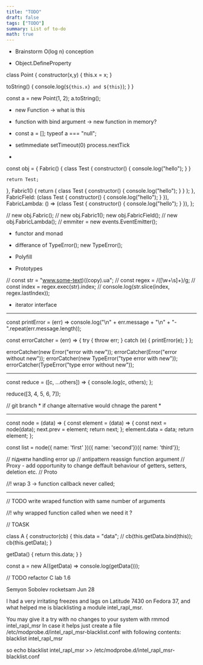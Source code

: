 ```yaml
---
title: "TODO"
draft: false
tags: ["TODO"]
summary: List of to-do
math: true
---
```


- Brainstorm O(log n) conception

- Object.DefineProperty

class Point {
  constructor(x,y) {
    this.x = x;
  }

  toString() {
    console.log(`${this.x} and ${this}`);
  }
}

const a = new Point(1, 2);
a.toString();

- new Function -> what is this

- function with bind argument -> new function in memory?

- const a = []; typeof a === "null";

- setImmediate setTimeout(0) process.nextTick

- 
const obj = {
  Fabric() {
    class Test {
      constructor() {
        console.log("hello");
      }
    }

    return Test;
  },
  Fabric1() {
    return (
      class Test {
        constructor() {
          console.log("hello");
        }
      }
    );
  },
  FabricField:
    (class Test {
      constructor() {
        console.log("hello");
      }
    }),
  FabricLambda: () =>
  (class Test {
    constructor() {
      console.log("hello");
    }
  }),
};

// new obj.Fabric();
// new obj.Fabric1();
new obj.FabricField();
// new obj.FabricLambda();
// emmiter = new events.EventEmitter();

- functor and monad

- differance of 
  TypeError();
  new TypeError();

- Polyfill

- Prototypes

// const str = "www.some-text)((copy).ua";
// const regex = /\([\w+\s]+\)/g;
// const index = regex.exec(str).index;
// console.log(str.slice(index, regex.lastIndex));

- iterator interface

---
const printError = (err) =>
  console.log("\n" + err.message + "\n" + "-".repeat(err.message.length));

const errorCatcher = (err) => {
  try {
    throw err;
  } catch (e) {
    printError(e);
  }
};

errorCatcher(new Error("error with new"));
errorCatcher(Error("error without new"));
errorCatcher(new TypeError("type error with new"));
errorCatcher(TypeError("type error without new"));

---
const reduce = ([c, ...others]) => {
  console.log(c, others);
};

reduce([3, 4, 5, 6, 7]);

// git branch * if change alternative would chnage the parent *

---
const node = (data) => {
  const element = (data) => {
    const next = node(data);
    next.prev = element;
    return next;
  };
  element.data = data;
  return element;
};

const list = node({ name: 'first' })({ name: 'second'})({ name: 'third'});

// підняти handling error up
// antipattern reassign function argument
// Proxy - add opportunity to change deffault behaviour of getters, setters, deletion etc.
// Proto

//! wrap 3 -> function callback never called;

---

// TODO write wraped function with same number of arguments

//! why wrapped function called when we need it ?
<!-- 'use strict';

// Function throttling, executed once per interval

const throttle = (timeout, f, ...args) => {
  let waiting = false;
  let called = false;
  const wrapped = (...par) => {
    if (waiting) {
      called = true;
      return;
    }

    setTimeout((...par) => {
      waiting = false;
      if (called) {
        called = false;
        wrapped(...par);
        // f(...args.concat(par));
      }
    }, timeout, ...par);

    waiting = true;

    return f(...args.concat(par));
  };

  return wrapped;
};

// Usage

const fn = (...args) => {
  console.log('Function called, args:', args);
};

const ft = throttle(200, fn, 'value1');

const timer = setInterval(() => {
  fn('value2');
  ft('value3');
}, 50);

setTimeout(() => {
  clearInterval(timer);
}, 1000); -->

// TOASK

class A {
  constructor(cb) {
    this.data = "data";
    // cb(this.getData.bind(this));
    cb(this.getData);
  }

  getData() {
    return this.data;
  }
}

const a = new A((getData) => console.log(getData()));

// TODO refactor C lab 1.6


Semyon Sobolev
rocketsam
Jun 28

I had a very irritating freezes and lags on Latitude 7430 on Fedora 37, and what helped me is blacklisting a module intel_rapl_msr.

You may give it a try with no changes to your system with rmmod intel_rapl_msr
In case it helps just create a file /etc/modprobe.d/intel_rapl_msr-blacklist.conf with following contents:
blacklist intel_rapl_msr


so 
echo blacklist intel_rapl_msr >> /etc/modprobe.d/intel_rapl_msr-blacklist.conf
